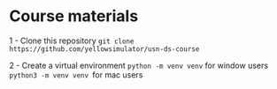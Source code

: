 # Course materials

 1 - Clone this repository
 ``` git clone https://github.com/yellowsimulator/usn-ds-course ```

 2 - Create a virtual environment
 ``` python -m venv venv ``` for window users
```python3 -m venv venv ```for mac users
